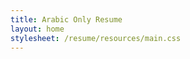 ```yaml
---
title: Arabic Only Resume
layout: home
stylesheet: /resume/resources/main.css
---
```


<!-- <iframe src="a3.pdf#toolbar=0&navpanes=0"></iframe> -->
<script src="//mozilla.github.io/pdf.js/build/pdf.js"></script>

<!--
<object data="a3.pdf#toolbar=0&navpanes=0" type="application/pdf" style="background-color: #FFFFFF">
  <a href="a3.pdf">Download PDF</a>
</object> -->

<script>

// If absolute URL from the remote server is provided, configure the CORS
// header on that server.
var url = 'arabic.pdf';

// Loaded via <script> tag, create shortcut to access PDF.js exports.
var pdfjsLib = window['pdfjs-dist/build/pdf'];

// The workerSrc property shall be specified.
pdfjsLib.GlobalWorkerOptions.workerSrc = '//mozilla.github.io/pdf.js/build/pdf.worker.js';

// Asynchronous download of PDF
var loadingTask = pdfjsLib.getDocument(url);
loadingTask.promise.then(function(pdf) {
  console.log('PDF loaded');

  // Fetch the first page
  var pageNumber = 1;
  pdf.getPage(pageNumber).then(function(page) {
    console.log('Page loaded');

    var scale = 4;
    var viewport = page.getViewport({scale: scale});

    // Prepare canvas using PDF page dimensions
    var canvas = document.getElementById('resume1');
    var context = canvas.getContext('2d');
    canvas.height = viewport.height;
    canvas.width = viewport.width;

    // Render PDF page into canvas context
    var renderContext = {
      canvasContext: context,
      viewport: viewport
    };
    var renderTask = page.render(renderContext);
    renderTask.promise.then(function () {
      console.log('Page rendered');
    });
  });


  var pageNumber = 2;
  pdf.getPage(pageNumber).then(function(page) {
    console.log('Page loaded');

    var scale = 4;
    var viewport = page.getViewport({scale: scale});

    // Prepare canvas using PDF page dimensions
    var canvas = document.getElementById('resume2');
    var context = canvas.getContext('2d');
    canvas.height = viewport.height;
    canvas.width = viewport.width;

    // Render PDF page into canvas context
    var renderContext = {
      canvasContext: context,
      viewport: viewport
    };
    var renderTask = page.render(renderContext);
    renderTask.promise.then(function () {
      console.log('Page rendered');
    });
  });



}, function (reason) {
  // PDF loading error
  console.error(reason);
});
</script>


<div id="resume_container">
    <canvas id="resume1"></canvas>
    <canvas id="resume2"></canvas>
</div>  
